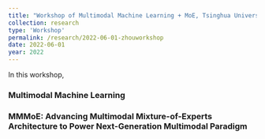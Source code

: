 ```yaml
---
title: "Workshop of Multimodal Machine Learning + MoE, Tsinghua University"
collection: research
type: 'Workshop'
permalink: /research/2022-06-01-zhouworkshop
date: 2022-06-01
year: 2022
---
```


In this workshop, 

### Multimodal Machine Learning

### MMMoE: Advancing Multimodal Mixture-of-Experts Architecture to Power Next-Generation Multimodal Paradigm
